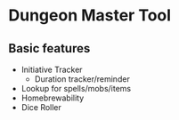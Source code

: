 # Dungeon Master Tool

## Basic features
- Initiative Tracker
   - Duration tracker/reminder
- Lookup for spells/mobs/items
- Homebrewability
- Dice Roller
